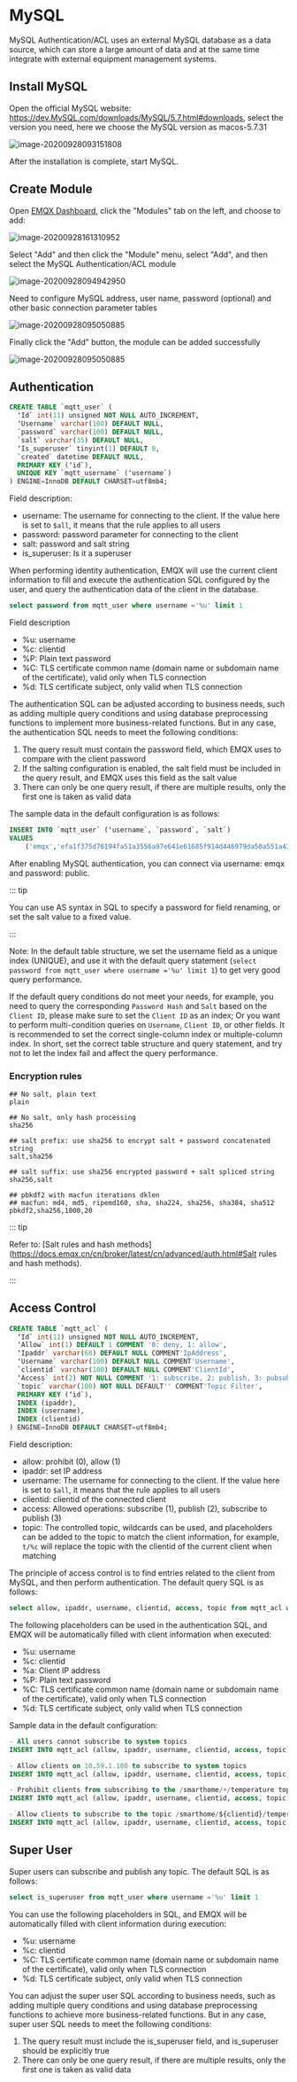 # MySQL

MySQL Authentication/ACL uses an external MySQL database as a data source, which can store a large amount of data and at the same time integrate with external equipment management systems.

## Install MySQL

Open the official MySQL website: https://dev.MySQL.com/downloads/MySQL/5.7.html#downloads, select the version you need, here we choose the MySQL version as macos-5.7.31

![image-20200928093151808](./assets/auth_mysql1.png)

After the installation is complete, start MySQL.

## Create Module

Open [EMQX Dashboard](http://127.0.0.1:18083/#/modules), click the "Modules" tab on the left, and choose to add:

![image-20200928161310952](./assets/modules.png)

Select "Add" and then click the "Module" menu, select "Add", and then select the MySQL Authentication/ACL module

![image-20200928094942950](./assets/auth_mysql2.png)

Need to configure MySQL address, user name, password (optional) and other basic connection parameter tables

![image-20200928095050885](./assets/auth_mysql3.png)

Finally click the "Add" button, the module can be added successfully

![image-20200928095050885](./assets/auth_mysql4.png)

## Authentication

```sql
CREATE TABLE `mqtt_user` (
  ʻId` int(11) unsigned NOT NULL AUTO_INCREMENT,
  ʻUsername` varchar(100) DEFAULT NULL,
  `password` varchar(100) DEFAULT NULL,
  `salt` varchar(35) DEFAULT NULL,
  ʻIs_superuser` tinyint(1) DEFAULT 0,
  `created` datetime DEFAULT NULL,
  PRIMARY KEY (ʻid`),
  UNIQUE KEY `mqtt_username` (ʻusername`)
) ENGINE=InnoDB DEFAULT CHARSET=utf8mb4;
```

Field description:

- username: The username for connecting to the client. If the value here is set to `$all`, it means that the rule applies to all users
- password: password parameter for connecting to the client
- salt: password and salt string
- is_superuser: Is it a superuser

When performing identity authentication, EMQX will use the current client information to fill and execute the authentication SQL configured by the user, and query the authentication data of the client in the database.

```sql
select password from mqtt_user where username ='%u' limit 1
```

Field description

- %u: username
- %c: clientid
- %P: Plain text password
- %C: TLS certificate common name (domain name or subdomain name of the certificate), valid only when TLS connection
- %d: TLS certificate subject, only valid when TLS connection

The authentication SQL can be adjusted according to business needs, such as adding multiple query conditions and using database preprocessing functions to implement more business-related functions. But in any case, the authentication SQL needs to meet the following conditions:

1. The query result must contain the password field, which EMQX uses to compare with the client password
2. If the salting configuration is enabled, the salt field must be included in the query result, and EMQX uses this field as the salt value
3. There can only be one query result, if there are multiple results, only the first one is taken as valid data

The sample data in the default configuration is as follows:

```sql
INSERT INTO `mqtt_user` (ʻusername`, `password`, `salt`)
VALUES
    ('emqx','efa1f375d76194fa51a3556a97e641e61685f914d446979da50a551a4333ffd7', NULL);
```

After enabling MySQL authentication, you can connect via username: emqx and password: public.

::: tip

You can use AS syntax in SQL to specify a password for field renaming, or set the salt value to a fixed value.

:::

Note: In the default table structure, we set the username field as a unique index (UNIQUE), and use it with the default query statement (`select password from mqtt_user where username ='%u' limit 1`) to get very good query performance.

If the default query conditions do not meet your needs, for example, you need to query the corresponding `Password Hash` and `Salt` based on the `Client ID`, please make sure to set the `Client ID` as an index; Or you want to perform multi-condition queries on `Username`, `Client ID`, or other fields. It is recommended to set the correct single-column index or multiple-column index. In short, set the correct table structure and query statement, and try not to let the index fail and affect the query performance.

### Encryption rules

```shell
## No salt, plain text
plain

## No salt, only hash processing
sha256

## salt prefix: use sha256 to encrypt salt + password concatenated string
salt,sha256

## salt suffix: use sha256 encrypted password + salt spliced ​​string
sha256,salt

## pbkdf2 with macfun iterations dklen
## macfun: md4, md5, ripemd160, sha, sha224, sha256, sha384, sha512
pbkdf2,sha256,1000,20
```

::: tip

Refer to: [Salt rules and hash methods](https://docs.emqx.cn/cn/broker/latest/cn/advanced/auth.html#Salt rules and hash methods).

:::

## Access Control

```sql
CREATE TABLE `mqtt_acl` (
  ʻId` int(11) unsigned NOT NULL AUTO_INCREMENT,
  ʻAllow` int(1) DEFAULT 1 COMMENT '0: deny, 1: allow',
  ʻIpaddr` varchar(60) DEFAULT NULL COMMENT'IpAddress',
  ʻUsername` varchar(100) DEFAULT NULL COMMENT'Username',
  `clientid` varchar(100) DEFAULT NULL COMMENT'ClientId',
  ʻAccess` int(2) NOT NULL COMMENT '1: subscribe, 2: publish, 3: pubsub',
  `topic` varchar(100) NOT NULL DEFAULT'' COMMENT'Topic Filter',
  PRIMARY KEY (ʻid`),
  INDEX (ipaddr),
  INDEX (username),
  INDEX (clientid)
) ENGINE=InnoDB DEFAULT CHARSET=utf8mb4;
```

Field description:

- allow: prohibit (0), allow (1)
- ipaddr: set IP address
- username: The username for connecting to the client. If the value here is set to `$all`, it means that the rule applies to all users
- clientid: clientid of the connected client
- access: Allowed operations: subscribe (1), publish (2), subscribe to publish (3)
- topic: The controlled topic, wildcards can be used, and placeholders can be added to the topic to match the client information, for example, `t/%c` will replace the topic with the clientid of the current client when matching

The principle of access control is to find entries related to the client from MySQL, and then perform authentication. The default query SQL is as follows:

```sql
select allow, ipaddr, username, clientid, access, topic from mqtt_acl where ipaddr ='%a' or username ='%u' or username ='$all' or clientid ='%c'
```

The following placeholders can be used in the authentication SQL, and EMQX will be automatically filled with client information when executed:

- %u: username
- %c: clientid
- %a: Client IP address
- %P: Plain text password
- %C: TLS certificate common name (domain name or subdomain name of the certificate), valid only when TLS connection
- %d: TLS certificate subject, only valid when TLS connection

Sample data in the default configuration:

```sql
- All users cannot subscribe to system topics
INSERT INTO mqtt_acl (allow, ipaddr, username, clientid, access, topic) VALUES (0, NULL,'$all', NULL, 1,'$SYS/#');

- Allow clients on 10.59.1.100 to subscribe to system topics
INSERT INTO mqtt_acl (allow, ipaddr, username, clientid, access, topic) VALUES (1, '10.59.1.100', NULL, NULL, 1,'$SYS/#');

- Prohibit clients from subscribing to the /smarthome/+/temperature topic
INSERT INTO mqtt_acl (allow, ipaddr, username, clientid, access, topic) VALUES (0, NULL, '$all', NULL, 1,'/smarthome/+/temperature');

- Allow clients to subscribe to the topic /smarthome/${clientid}/temperature containing their Client ID
INSERT INTO mqtt_acl (allow, ipaddr, username, clientid, access, topic) VALUES (1, NULL, '$all', NULL, 1,'/smarthome/%c/temperature');
```

## Super User

Super users can subscribe and publish any topic. The default SQL is as follows:

```sql
select is_superuser from mqtt_user where username ='%u' limit 1
```

You can use the following placeholders in SQL, and EMQX will be automatically filled with client information during execution:

- %u: username
- %c: clientid
- %C: TLS certificate common name (domain name or subdomain name of the certificate), valid only when TLS connection
- %d: TLS certificate subject, only valid when TLS connection

You can adjust the super user SQL according to business needs, such as adding multiple query conditions and using database preprocessing functions to achieve more business-related functions. But in any case, super user SQL needs to meet the following conditions:

1. The query result must include the is_superuser field, and is_superuser should be explicitly true
2. There can only be one query result, if there are multiple results, only the first one is taken as valid data

